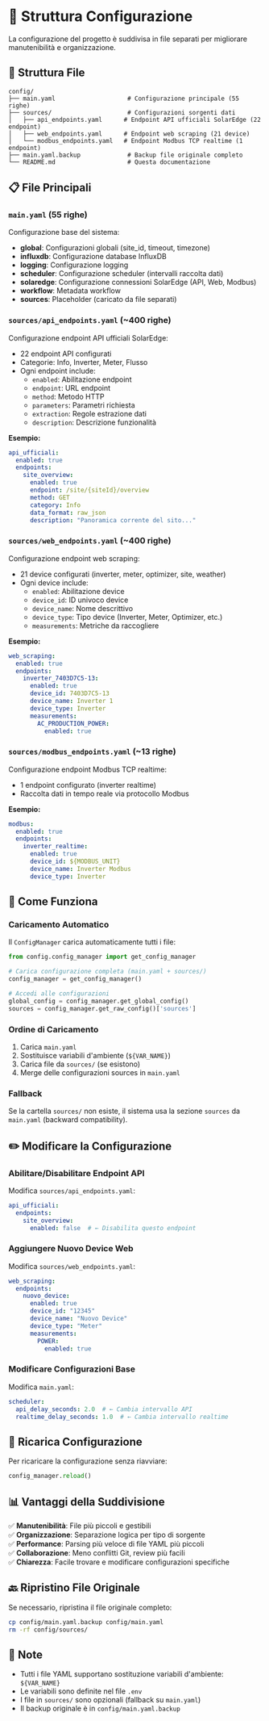 # 📁 Struttura Configurazione

La configurazione del progetto è suddivisa in file separati per migliorare manutenibilità e organizzazione.

## 📂 Struttura File

```
config/
├── main.yaml                    # Configurazione principale (55 righe)
├── sources/                     # Configurazioni sorgenti dati
│   ├── api_endpoints.yaml      # Endpoint API ufficiali SolarEdge (22 endpoint)
│   ├── web_endpoints.yaml      # Endpoint web scraping (21 device)
│   └── modbus_endpoints.yaml   # Endpoint Modbus TCP realtime (1 endpoint)
├── main.yaml.backup             # Backup file originale completo
└── README.md                    # Questa documentazione
```

## 📋 File Principali

### `main.yaml` (55 righe)
Configurazione base del sistema:
- **global**: Configurazioni globali (site_id, timeout, timezone)
- **influxdb**: Configurazione database InfluxDB
- **logging**: Configurazione logging
- **scheduler**: Configurazione scheduler (intervalli raccolta dati)
- **solaredge**: Configurazione connessioni SolarEdge (API, Web, Modbus)
- **workflow**: Metadata workflow
- **sources**: Placeholder (caricato da file separati)

### `sources/api_endpoints.yaml` (~400 righe)
Configurazione endpoint API ufficiali SolarEdge:
- 22 endpoint API configurati
- Categorie: Info, Inverter, Meter, Flusso
- Ogni endpoint include:
  - `enabled`: Abilitazione endpoint
  - `endpoint`: URL endpoint
  - `method`: Metodo HTTP
  - `parameters`: Parametri richiesta
  - `extraction`: Regole estrazione dati
  - `description`: Descrizione funzionalità

**Esempio:**
```yaml
api_ufficiali:
  enabled: true
  endpoints:
    site_overview:
      enabled: true
      endpoint: /site/{siteId}/overview
      method: GET
      category: Info
      data_format: raw_json
      description: "Panoramica corrente del sito..."
```

### `sources/web_endpoints.yaml` (~400 righe)
Configurazione endpoint web scraping:
- 21 device configurati (inverter, meter, optimizer, site, weather)
- Ogni device include:
  - `enabled`: Abilitazione device
  - `device_id`: ID univoco device
  - `device_name`: Nome descrittivo
  - `device_type`: Tipo device (Inverter, Meter, Optimizer, etc.)
  - `measurements`: Metriche da raccogliere

**Esempio:**
```yaml
web_scraping:
  enabled: true
  endpoints:
    inverter_7403D7C5-13:
      enabled: true
      device_id: 7403D7C5-13
      device_name: Inverter 1
      device_type: Inverter
      measurements:
        AC_PRODUCTION_POWER:
          enabled: true
```

### `sources/modbus_endpoints.yaml` (~13 righe)
Configurazione endpoint Modbus TCP realtime:
- 1 endpoint configurato (inverter realtime)
- Raccolta dati in tempo reale via protocollo Modbus

**Esempio:**
```yaml
modbus:
  enabled: true
  endpoints:
    inverter_realtime:
      enabled: true
      device_id: ${MODBUS_UNIT}
      device_name: Inverter Modbus
      device_type: Inverter
```

## 🔧 Come Funziona

### Caricamento Automatico
Il `ConfigManager` carica automaticamente tutti i file:

```python
from config.config_manager import get_config_manager

# Carica configurazione completa (main.yaml + sources/)
config_manager = get_config_manager()

# Accedi alle configurazioni
global_config = config_manager.get_global_config()
sources = config_manager.get_raw_config()['sources']
```

### Ordine di Caricamento
1. Carica `main.yaml`
2. Sostituisce variabili d'ambiente (`${VAR_NAME}`)
3. Carica file da `sources/` (se esistono)
4. Merge delle configurazioni sources in `main.yaml`

### Fallback
Se la cartella `sources/` non esiste, il sistema usa la sezione `sources` da `main.yaml` (backward compatibility).

## ✏️ Modificare la Configurazione

### Abilitare/Disabilitare Endpoint API
Modifica `sources/api_endpoints.yaml`:
```yaml
api_ufficiali:
  endpoints:
    site_overview:
      enabled: false  # ← Disabilita questo endpoint
```

### Aggiungere Nuovo Device Web
Modifica `sources/web_endpoints.yaml`:
```yaml
web_scraping:
  endpoints:
    nuovo_device:
      enabled: true
      device_id: "12345"
      device_name: "Nuovo Device"
      device_type: "Meter"
      measurements:
        POWER:
          enabled: true
```

### Modificare Configurazioni Base
Modifica `main.yaml`:
```yaml
scheduler:
  api_delay_seconds: 2.0  # ← Cambia intervallo API
  realtime_delay_seconds: 1.0  # ← Cambia intervallo realtime
```

## 🔄 Ricarica Configurazione

Per ricaricare la configurazione senza riavviare:
```python
config_manager.reload()
```

## 📊 Vantaggi della Suddivisione

✅ **Manutenibilità**: File più piccoli e gestibili  
✅ **Organizzazione**: Separazione logica per tipo di sorgente  
✅ **Performance**: Parsing più veloce di file YAML più piccoli  
✅ **Collaborazione**: Meno conflitti Git, review più facili  
✅ **Chiarezza**: Facile trovare e modificare configurazioni specifiche  

## 🔙 Ripristino File Originale

Se necessario, ripristina il file originale completo:
```bash
cp config/main.yaml.backup config/main.yaml
rm -rf config/sources/
```

## 📝 Note

- Tutti i file YAML supportano sostituzione variabili d'ambiente: `${VAR_NAME}`
- Le variabili sono definite nel file `.env`
- I file in `sources/` sono opzionali (fallback su `main.yaml`)
- Il backup originale è in `config/main.yaml.backup`
